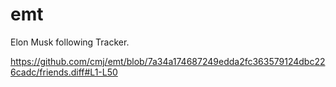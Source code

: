 # emt
Elon Musk following Tracker.

https://github.com/cmj/emt/blob/7a34a174687249edda2fc363579124dbc226cadc/friends.diff#L1-L50
